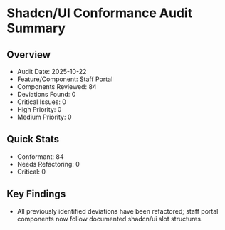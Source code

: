 # Shadcn/UI Conformance Audit Summary

## Overview
- Audit Date: 2025-10-22
- Feature/Component: Staff Portal
- Components Reviewed: 84
- Deviations Found: 0
- Critical Issues: 0
- High Priority: 0
- Medium Priority: 0

## Quick Stats
- Conformant: 84
- Needs Refactoring: 0
- Critical: 0

## Key Findings
- All previously identified deviations have been refactored; staff portal components now follow documented shadcn/ui slot structures.
